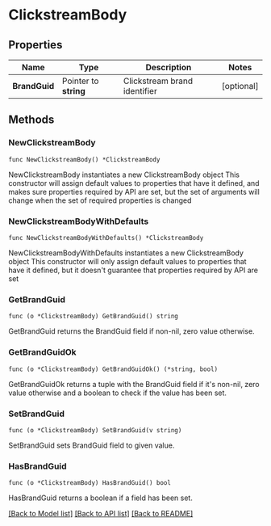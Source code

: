 # ClickstreamBody

## Properties

Name | Type | Description | Notes
------------ | ------------- | ------------- | -------------
**BrandGuid** | Pointer to **string** | Clickstream brand identifier | [optional] 

## Methods

### NewClickstreamBody

`func NewClickstreamBody() *ClickstreamBody`

NewClickstreamBody instantiates a new ClickstreamBody object
This constructor will assign default values to properties that have it defined,
and makes sure properties required by API are set, but the set of arguments
will change when the set of required properties is changed

### NewClickstreamBodyWithDefaults

`func NewClickstreamBodyWithDefaults() *ClickstreamBody`

NewClickstreamBodyWithDefaults instantiates a new ClickstreamBody object
This constructor will only assign default values to properties that have it defined,
but it doesn't guarantee that properties required by API are set

### GetBrandGuid

`func (o *ClickstreamBody) GetBrandGuid() string`

GetBrandGuid returns the BrandGuid field if non-nil, zero value otherwise.

### GetBrandGuidOk

`func (o *ClickstreamBody) GetBrandGuidOk() (*string, bool)`

GetBrandGuidOk returns a tuple with the BrandGuid field if it's non-nil, zero value otherwise
and a boolean to check if the value has been set.

### SetBrandGuid

`func (o *ClickstreamBody) SetBrandGuid(v string)`

SetBrandGuid sets BrandGuid field to given value.

### HasBrandGuid

`func (o *ClickstreamBody) HasBrandGuid() bool`

HasBrandGuid returns a boolean if a field has been set.


[[Back to Model list]](../README.md#documentation-for-models) [[Back to API list]](../README.md#documentation-for-api-endpoints) [[Back to README]](../README.md)


